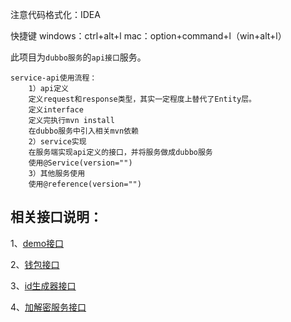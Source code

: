 注意代码格式化：IDEA

快捷键 windows：ctrl+alt+l   mac：option+command+l（win+alt+l）

此项目为`dubbo服务`的`api接口`服务。

    service-api使用流程：
        1）api定义
        定义request和response类型，其实一定程度上替代了Entity层。
        定义interface
        定义完执行mvn install
        在dubbo服务中引入相关mvn依赖
        2）service实现
        在服务端实现api定义的接口，并将服务做成dubbo服务
        使用@Service(version="")
        3）其他服务使用
        使用@reference(version="")
        
## 相关接口说明：

 1、[demo接口](introduce/demo.md) 
 
 2、[钱包接口](introduce/wallet.md)
 
 3、[id生成器接口](introduce/idservice.md)
 
 4、[加解密服务接口](introduce/crypto.md)
